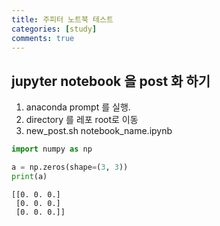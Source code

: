 ```yaml
---
title: 주피터 노트북 테스트
categories: [study]
comments: true
---
```


## jupyter notebook 을 post 화 하기

1. anaconda prompt 를 실행.
2. directory 를 레포 root로 이동
3. new_post.sh notebook_name.ipynb


```python
import numpy as np

a = np.zeros(shape=(3, 3))
print(a)
```

    [[0. 0. 0.]
     [0. 0. 0.]
     [0. 0. 0.]]
    
